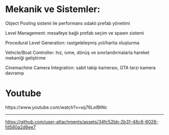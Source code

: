 <h1>Mekanik ve Sistemler:</h1>
Object Pooling sistemi ile performans odaklı prefab yönetimi

Level Management: mesafeye bağlı prefab seçim ve spawn sistemi

Procedural Level Generation: rastgeleleşmiş yol/harita oluşturma

Vehicle/Boat Controller: hız, ivme, dönüş ve sınırlandırmalarla hareket mekaniği geliştirme

Cinemachine Camera Integration: sabit takip kamerası, GTA tarzı kamera davranışı

<h1>Youtube</h1>
https://www.youtube.com/watch?v=xq76LeIBtNc

<hr>


https://github.com/user-attachments/assets/34fc52bb-2b31-48c6-8028-fd580a2d6ee7

